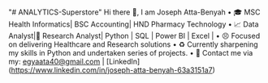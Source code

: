 "# ANALYTICS-Superstore" 
Hi there 👋, I am Joseph Atta-Benyah
•	🎓 MSC Health Informatics| BSC Accounting| HND Pharmacy Technology
•	📈 Data Analyst|🔬 Research Analyst| Python | SQL | Power BI | Excel |
•	😣 Focused on delivering Healthcare and Research solutions
•	♻️ Currently sharpening my skills in Python and undertaken series of projects.
•	📧 Contact me via my: egyaata40@gmail.com | [LinkedIn] (https://www.linkedin.com/in/joseph-atta-benyah-63a3151a7)
